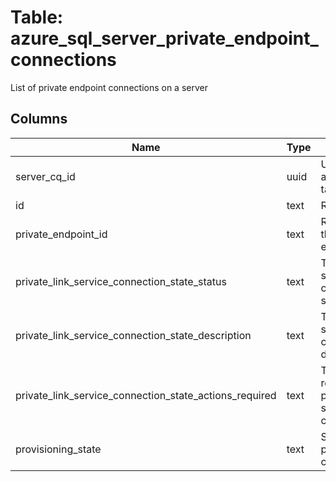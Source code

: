 
# Table: azure_sql_server_private_endpoint_connections
List of private endpoint connections on a server
## Columns
| Name        | Type           | Description  |
| ------------- | ------------- | -----  |
|server_cq_id|uuid|Unique ID of azure_sql_servers table (FK)|
|id|text|Resource ID|
|private_endpoint_id|text|Resource id of the private endpoint|
|private_link_service_connection_state_status|text|The private link service connection status.|
|private_link_service_connection_state_description|text|The private link service connection description|
|private_link_service_connection_state_actions_required|text|The actions required for private link service connection.|
|provisioning_state|text|State of the private endpoint connection.|
